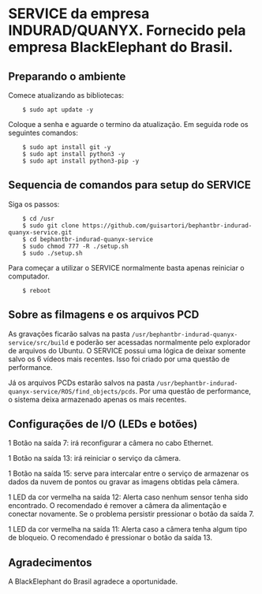 # SERVICE da empresa INDURAD/QUANYX. Fornecido pela empresa BlackElephant do Brasil.

## Preparando o ambiente

Comece atualizando as bibliotecas:
```
    $ sudo apt update -y
```
Coloque a senha e aguarde o termino da atualização. Em seguida rode os seguintes comandos:
```
    $ sudo apt install git -y
    $ sudo apt install python3 -y
    $ sudo apt install python3-pip -y
```

## Sequencia de comandos para setup do SERVICE

Siga os passos:
```
    $ cd /usr
    $ sudo git clone https://github.com/guisartori/bephantbr-indurad-quanyx-service.git
    $ cd bephantbr-indurad-quanyx-service
    $ sudo chmod 777 -R ./setup.sh
    $ sudo ./setup.sh
```

Para começar a utilizar o SERVICE normalmente basta apenas reiniciar o computador.
```
    $ reboot
``` 

## Sobre as filmagens e os arquivos PCD

As gravações ficarão salvas na pasta ` /usr/bephantbr-indurad-quanyx-service/src/build ` e poderão ser acessadas normalmente pelo explorador de arquivos do Ubuntu. O SERVICE possui uma lógica de deixar somente salvo os 6 vídeos mais recentes. Isso foi criado por uma questão de performance. 

Já os arquivos PCDs estarão salvos na pasta ` /usr/bephantbr-indurad-quanyx-service/ROS/find_objects/pcds `. Por uma questão de performance, o sistema deixa armazenado apenas os mais recentes.

## Configurações de I/O (LEDs e botões)

1 Botão na saída 7: irá reconfigurar a câmera no cabo Ethernet.

1 Botão na saída 13: irá reiniciar o serviço da câmera.

1 Botão na saída 15: serve para intercalar entre o serviço de armazenar os dados da nuvem de pontos ou gravar as imagens obtidas pela câmera.

1 LED da cor vermelha na saída 12: Alerta caso nenhum sensor tenha sido encontrado. O recomendado é remover a câmera da alimentação e conectar novamente. Se o problema persistir pressionar o botão da saída 7.

1 LED da cor vermelha na saída 11: Alerta caso a câmera tenha algum tipo de bloqueio. O recomendado é pressionar o botão da saída 13.

## Agradecimentos

A BlackElephant do Brasil agradece a oportunidade.
